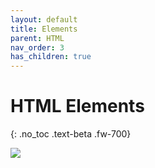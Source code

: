 ```yaml
---
layout: default
title: Elements
parent: HTML
nav_order: 3
has_children: true
---
```


# HTML Elements
{: .no_toc .text-beta .fw-700}

![](https://gekdev.github.io/assets/images/blockorline.jpg)


